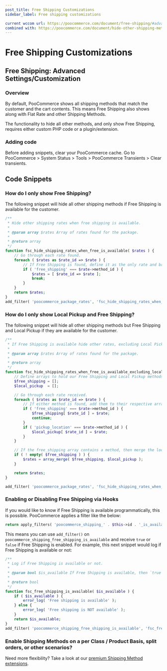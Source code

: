 ```yaml
---
post_title: Free Shipping Customizations
sidebar_label: Free shipping customizations

current wccom url: https://poocommerce.com/document/free-shipping/#advanced-settings-customization
combined with: https://poocommerce.com/document/hide-other-shipping-methods-when-free-shipping-is-available/#use-a-plugin
---
```


# Free Shipping Customizations

## Free Shipping: Advanced Settings/Customization

### Overview

By default, PooCommerce shows all shipping methods that match the customer and the cart contents. This means Free Shipping also shows along with Flat Rate and other Shipping Methods. 

The functionality to hide all other methods, and only show Free Shipping, requires either custom PHP code or a plugin/extension.

### Adding code

Before adding snippets, clear your PooCommerce cache. Go to PooCommerce > System Status > Tools > PooCommerce Transients > Clear transients.

## Code Snippets

### How do I only show Free Shipping?

The following snippet will hide all other shipping methods if Free Shipping is available for the customer.

```php
/**
 * Hide other shipping rates when free shipping is available.
 *
 * @param array $rates Array of rates found for the package.
 *
 * @return array
 */
function fsc_hide_shipping_rates_when_free_is_available( $rates ) {
	// Go through each rate found.
	foreach ( $rates as $rate_id => $rate ) {
		// If Free Shipping is found, define it as the only rate and break out of the foreach.
		if ( 'free_shipping' === $rate->method_id ) {
			$rates = [ $rate_id => $rate ];
			break;
		}
	}
	return $rates;
}
add_filter( 'poocommerce_package_rates', 'fsc_hide_shipping_rates_when_free_is_available', 10, 1 );
```

### How do I only show Local Pickup and Free Shipping?

The following snippet will hide all other shipping methods but Free Shipping and Local Pickup if they are available for the customer.

```php
/**
 * If Free Shipping is available hide other rates, excluding Local Pickup.
 *
 * @param array $rates Array of rates found for the package.
 *
 * @return array
 */
function fsc_hide_shipping_rates_when_free_is_available_excluding_local( $rates ) {
	// Define arrays to hold our Free Shipping and Local Pickup methods, if found.
	$free_shipping = [];
	$local_pickup  = [];

	// Go through each rate received.
	foreach ( $rates as $rate_id => $rate ) {
		// If either method is found, add them to their respective array.
		if ( 'free_shipping' === $rate->method_id ) {
			$free_shipping[ $rate_id ] = $rate;
			continue;
		}
		if ( 'pickup_location' === $rate->method_id ) {
			$local_pickup[ $rate_id ] = $rate;
		}
	}

	// If the free_shipping array contains a method, then merge the local_pickup into it, and overwrite the rates array.
	if ( ! empty( $free_shipping ) ) {
		$rates = array_merge( $free_shipping, $local_pickup );
	}

	return $rates;
}

add_filter( 'poocommerce_package_rates', 'fsc_hide_shipping_rates_when_free_is_available_excluding_local', 10, 1 );
```

### Enabling or Disabling Free Shipping via Hooks

If you would like to know if Free Shipping is available programmatically, this is possible. PooCommerce applies a filter like the below:

```php
return apply_filters( 'poocommerce_shipping_' . $this->id . '_is_available', $is_available );
```

This means you can use `add_filter()` on `poocommerce_shipping_free_shipping_is_available` and receive `true` or `false` if Free Shipping is enabled. For example, this next snippet would log if Free Shipping is available or not:

```php
/**
 * Log if Free Shipping is available or not.
 *
 * @param bool $is_available If Free Shipping is available, then `true`, `false` if not.
 *
 * @return bool
 */
function fsc_free_shipping_is_available( $is_available ) {
	if ( $is_available ) {
		error_log( 'Free shipping is available' );
	} else {
		error_log( 'Free shipping is NOT available' );
	}
	return $is_available;
}
add_filter( 'poocommerce_shipping_free_shipping_is_available', 'fsc_free_shipping_is_available', 10, 1 );
```

### Enable Shipping Methods on a per Class / Product Basis, split orders, or other scenarios?

Need more flexibility? Take a look at our [premium Shipping Method extensions](https://poocommerce.com/product-category/poocommerce-extensions/shipping-methods/).
